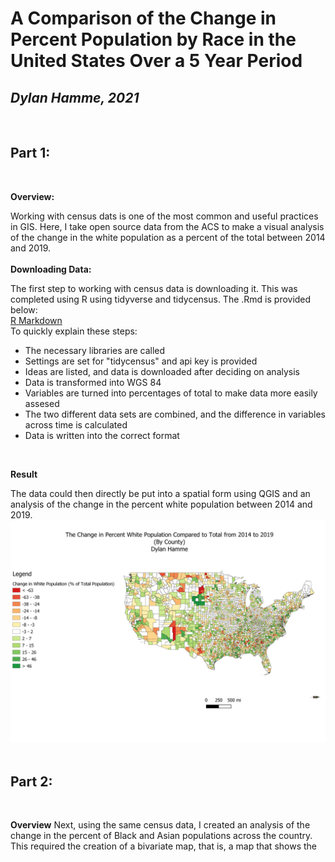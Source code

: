 # A Comparison of the Change in Percent Population by Race in the United States Over a 5 Year Period
## *Dylan Hamme, 2021*

<br>

## Part 1:

<br>

**Overview:**

Working with census dats is one of the most common and useful practices in GIS. Here, I take open source data from the ACS to make a visual analysis of the change in the white population as a percent of the total between 2014 and 2019.
<br>
<br>
**Downloading Data:**

The first step to working with census data is downloading it. This was completed using R using tidyverse and tidycensus. The .Rmd is provided below:
<br>
<a href="Content/Lab_6_Census_R.Rmd">R Markdown<a/>
<br>
To quickly explain these steps: 
* The necessary libraries are called
* Settings are set for "tidycensus" and api key is provided
* Ideas are listed, and data is downloaded after deciding on analysis
* Data is transformed into WGS 84
* Variables are turned into percentages of total to make data more easily assesed
* The two different data sets are combined, and the difference in variables across time is calculated
* Data is written into the correct format
<br>

**Result**

The data could then directly be put into a spatial form using QGIS and an analysis of the change in the percent white population between 2014 and 2019.
<a href="Content/change_over_time.jpg"><img src="Content/change_over_time.jpg"><a/>
<br>
<br>
  
## Part 2:

<br>

**Overview**
Next, using the same census data, I created an analysis of the change in the percent of Black and Asian populations across the country. This required the creation of a bivariate map, that is, a map that shows the 
